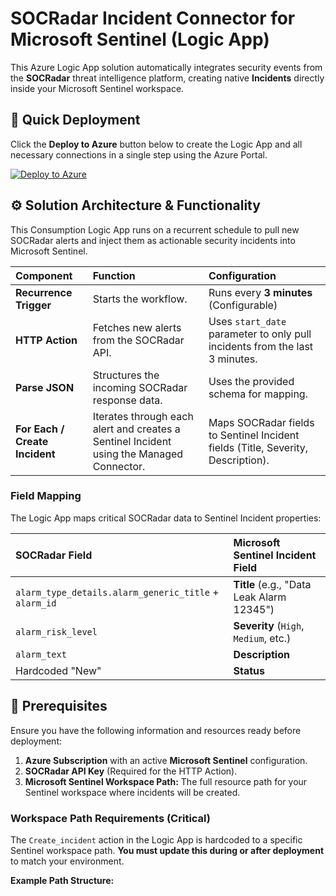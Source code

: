 # SOCRadar Incident Connector for Microsoft Sentinel (Logic App)

This Azure Logic App solution automatically integrates security events from the **SOCRadar** threat intelligence platform, creating native **Incidents** directly inside your Microsoft Sentinel workspace.

## 🚀 Quick Deployment

Click the **Deploy to Azure** button below to create the Logic App and all necessary connections in a single step using the Azure Portal.

[![Deploy to Azure](https://aka.ms/deploytoazurebutton)](https://github.com/Radargoger/socradar-sentinel-alarm-connector-api/blob/main/template.json)

## ⚙️ Solution Architecture & Functionality

This Consumption Logic App runs on a recurrent schedule to pull new SOCRadar alerts and inject them as actionable security incidents into Microsoft Sentinel.

| Component | Function | Configuration |
| :--- | :--- | :--- |
| **Recurrence Trigger** | Starts the workflow. | Runs every **3 minutes** (Configurable) |
| **HTTP Action** | Fetches new alerts from the SOCRadar API. | Uses `start_date` parameter to only pull incidents from the last 3 minutes. |
| **Parse JSON** | Structures the incoming SOCRadar response data. | Uses the provided schema for mapping. |
| **For Each / Create Incident** | Iterates through each alert and creates a Sentinel Incident using the Managed Connector. | Maps SOCRadar fields to Sentinel Incident fields (Title, Severity, Description). |

### Field Mapping

The Logic App maps critical SOCRadar data to Sentinel Incident properties:

| SOCRadar Field | Microsoft Sentinel Incident Field |
| :--- | :--- |
| `alarm_type_details.alarm_generic_title` + `alarm_id` | **Title** (e.g., "Data Leak Alarm 12345") |
| `alarm_risk_level` | **Severity** (`High`, `Medium`, etc.) |
| `alarm_text` | **Description** |
| Hardcoded "New" | **Status** |

## 📝 Prerequisites

Ensure you have the following information and resources ready before deployment:

1.  **Azure Subscription** with an active **Microsoft Sentinel** configuration.
2.  **SOCRadar API Key** (Required for the HTTP Action).
3.  **Microsoft Sentinel Workspace Path:** The full resource path for your Sentinel workspace where incidents will be created.

### Workspace Path Requirements (Critical)

The `Create_incident` action in the Logic App is hardcoded to a specific Sentinel workspace path. **You must update this during or after deployment** to match your environment.

**Example Path Structure:**
